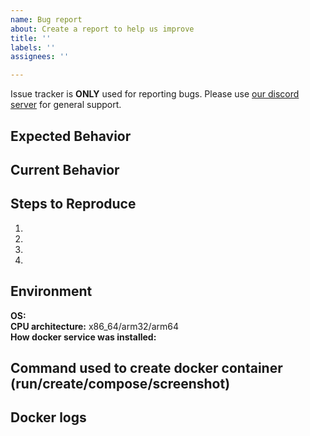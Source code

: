 ```yaml
---
name: Bug report
about: Create a report to help us improve
title: ''
labels: ''
assignees: ''

---
```


Issue tracker is **ONLY** used for reporting bugs. Please use [our discord server](https://discord.gg/YWrKVTn) for general support.

<!--- Provide a general summary of the issue in the Title above -->

## Expected Behavior
<!--- Tell us what should happen -->

## Current Behavior
<!--- Tell us what happens instead of the expected behavior -->

## Steps to Reproduce
<!--- Provide a link to a live example, or an unambiguous set of steps to -->
<!--- reproduce this bug. Include code to reproduce, if relevant -->
1.
2.
3.
4.

## Environment
**OS:**      
**CPU architecture:** x86_64/arm32/arm64      
**How docker service was installed:**      
<!--- Providing context helps us come up with a solution that is most useful in the real world -->

## Command used to create docker container (run/create/compose/screenshot)
<!--- Provide your docker create/run command or compose yaml snippet, or a screenshot of settings if using a gui to create the container -->

## Docker logs
<!--- Provide a full docker log, output of "docker logs containername" -->
